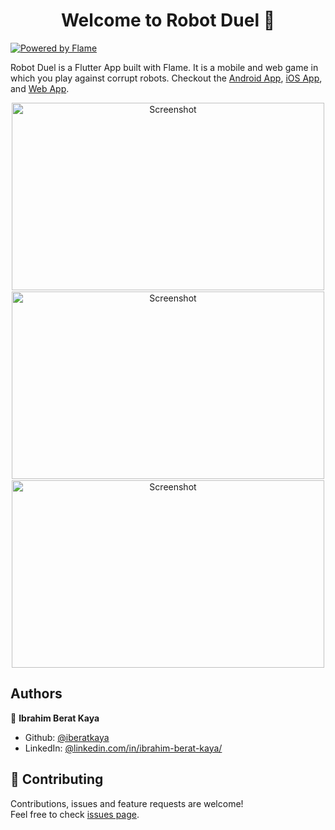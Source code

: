 <h1 align="center">Welcome to Robot Duel 👋</h1>

[![Powered by Flame](https://img.shields.io/badge/Powered%20by-%F0%9F%94%A5-orange.svg?style=flat-square)](https://flame-engine.org)

Robot Duel is a Flutter App built with Flame. It is a mobile and web game in which you play against corrupt robots. Checkout the [Android App](https://play.google.com/store/apps/details?id=com.kaya.robotduel), [iOS App](https://apps.apple.com/us/app/robot-duel-fight/id1511433623), and [Web App](https://iberatkaya.github.io/Robot-Duel/#/).

<p align="center">
    <img alt="Screenshot" src="https://raw.githubusercontent.com/iberatkaya/Robot-Duel/master/screenshots/0.jpg" width="500" height="300">
    <img alt="Screenshot" src="https://raw.githubusercontent.com/iberatkaya/Robot-Duel/master/screenshots/1.jpg" width="500" height="300" style="margin-top: 2px; margin-bottom: 2px">
    <img alt="Screenshot" src="https://raw.githubusercontent.com/iberatkaya/Robot-Duel/master/screenshots/2.jpg" width="500" height="300">
</p>

## Authors

👤 **Ibrahim Berat Kaya**

- Github: [@iberatkaya](https://github.com/iberatkaya)
- LinkedIn: [@linkedin.com/in/ibrahim-berat-kaya/](https://linkedin.com/in/ibrahim-berat-kaya/)

## 🤝 Contributing

Contributions, issues and feature requests are welcome!<br />Feel free to check [issues page](https://github.com/iberatkaya/Robot-Duel/issues).
